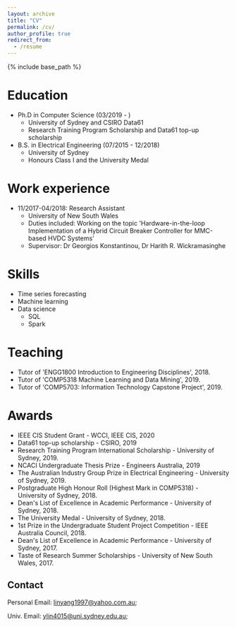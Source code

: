 ```yaml
---
layout: archive
title: "CV"
permalink: /cv/
author_profile: true
redirect_from:
  - /resume
---
```


{% include base_path %}

Education
======
* Ph.D in Computer Science (03/2019 - )
  * University of Sydney and CSIRO Data61
  * Research Training Program Scholarship and Data61 top-up scholarship
* B.S. in Electrical Engineering (07/2015 - 12/2018)
  * University of Sydney
  * Honours Class I and the University Medal

Work experience
======
* 11/2017-04/2018: Research Assistant
  * University of New South Wales
  * Duties included: Working on the topic 'Hardware-in-the-loop Implementation of a Hybrid Circuit Breaker Controller for MMC-based HVDC Systems'
  * Supervisor: Dr Georgios Konstantinou, Dr Harith R. Wickramasinghe
  
Skills
======
* Time series forecasting
* Machine learning
* Data science
  * SQL
  * Spark
 
 
<!-- Publications
======
You can find my full publication list on [Google Scholar](https://scholar.google.com/citations?user=PoAvGRMAAAAJ).
<ol>
  <li><b>SSDNet: State Space Decomposition Neural Network for Time Series Forecasting</b><br> 
	<b>Yang Lin</b>, Irena Koprinska, Mashud Rana<br> 
	International Conference on Data Mining (ICDM) (regular paper, acceptance rate of 9.9%), 2021<br> 
    </li>
  <li><b>Temporal Convolutional Attention Neural Networks for Time Series Forecasting</b><br> 
	<b>Yang Lin</b>, Irena Koprinska, Mashud Rana<br> 
	International Joint Conference on Neural Networks (IJCNN), 2021<br> 
    </li>
  <li><b>SpringNet: Transformer and Spring DTW for Solar Power Forecasting</b><br> 
	<b>Yang Lin</b>, Irena Koprinska, Mashud Rana<br> 
	International Conference on Neural Information Processing (ICONIP), 2020<br> 
    </li>
  <li><b>Temporal Convolutional Neural Networks for Solar Power Forecasting</b><br> 
	<b>Yang Lin</b>, Irena Koprinska, Mashud Rana<br> 
	International Joint Conference on Neural Networks (IJCNN), 2020<br> 
    </li>
  <li><b>Improved Meta-Learning Ensemble and Pattern Sequence Forecasting of Solar Power</b><br> 
	<b>Yang Lin</b>, Irena Koprinska, Mashud Rana<br> 
	International Conference on Artificial Neural Networks (ICANN), 2020<br> 
    </li>
  <li><b>Pattern Sequence Neural Network for Solar Power Forecasting</b><br> 
	<b>Yang Lin</b>, Irena Koprinska, Mashud Rana, Alicia Troncoso<br> 
	International Conference on Neural Information Processing (ICONIP), 2019<br> 
    </li>
  <li><b>Novel Piecewise Linear Formation of Droop Strategy for DC Microgrid</b><br> 
	<b>Yang Lin</b>, Weidong Xiao<br> 
	IEEE Transactions on Smart Grid, 2019<br> 
    </li>
  <li><b>Hardware-in-the-loop Implementation of a Hybrid Circuit Breaker Controller for MMC-based HVDC Systems</b><br> 
	<b>Yang Lin</b>, Harith R Wickramasinghe, Georgios Konstantinou<br> 
	IEEE PES Asia-Pacic Power and Energy Engineering Conference (APPEEC), 2018<br> 
    </li>
</ol> -->
  
<!-- Talks
======
  <ul>{% for post in site.talks %}
    {% include archive-single-talk-cv.html %}
  {% endfor %}</ul> -->
  
Teaching
======
<!--   <ul>{% for post in site.teaching %}
    {% include archive-single-cv.html %}
  {% endfor %}</ul> -->
* Tutor of 'ENGG1800 Introduction to Engineering Disciplines', 2018.
* Tutor of 'COMP5318 Machine Learning and Data Mining', 2019.
* Tutor of 'COMP5703: Information Technology Capstone Project', 2019.

Awards
======
* IEEE CIS Student Grant - WCCI, IEEE CIS, 2020
* Data61 top-up scholarship - CSIRO, 2019
* Research Training Program International Scholarship - University of Sydney, 2019.
* NCACI Undergraduate Thesis Prize - Engineers Australia, 2019
* The Australian Industry Group Prize in Electrical Engineering - University of Sydney, 2019.
* Postgraduate High Honour Roll (Highest Mark in COMP5318) - University of Sydney, 2018.
* Dean's List of Excellence in Academic Performance - University of Sydney, 2018.
* The University Medal - University of Sydney, 2018.
* 1st Prize in the Undergraduate Student Project Competition - IEEE Australia Council, 2018.
* Dean's List of Excellence in Academic Performance - University of Sydney, 2017.
* Taste of Research Summer Scholarships - University of New South Wales, 2017.


## Contact
Personal Email: [linyang1997@yahoo.com.au](linyang1997@yahoo.com.au);

Univ. Email: [ylin4015@uni.sydney.edu.au](mailto:ylin4015@uni.sydney.edu.au);
